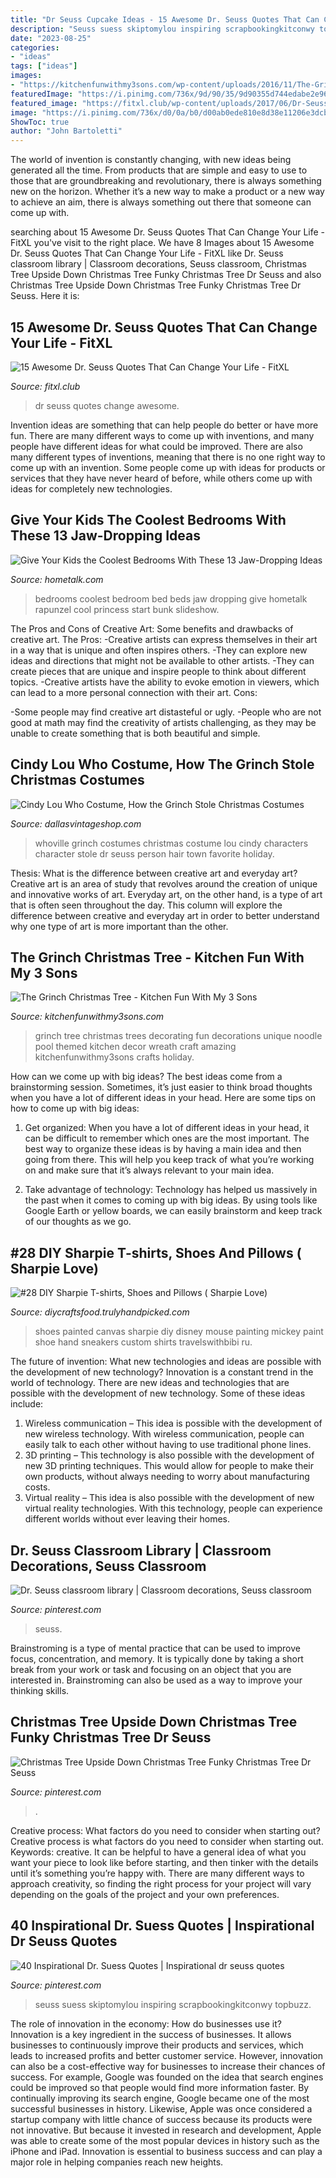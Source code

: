 ```yaml
---
title: "Dr Seuss Cupcake Ideas - 15 Awesome Dr. Seuss Quotes That Can Change Your Life"
description: "Seuss suess skiptomylou inspiring scrapbookingkitconwy topbuzz"
date: "2023-08-25"
categories:
- "ideas"
tags: ["ideas"]
images:
- "https://kitchenfunwithmy3sons.com/wp-content/uploads/2016/11/The-Grinch-Christmas-Tree-1.jpg"
featuredImage: "https://i.pinimg.com/736x/9d/90/35/9d90355d744edabe2e968558766ecdea.jpg"
featured_image: "https://fitxl.club/wp-content/uploads/2017/06/Dr-Seuss-Quotes-New6.jpg"
image: "https://i.pinimg.com/736x/d0/0a/b0/d00ab0ede810e8d38e11206e3dcbc679.jpg"
ShowToc: true
author: "John Bartoletti"
---
```



The world of invention is constantly changing, with new ideas being generated all the time. From products that are simple and easy to use to those that are groundbreaking and revolutionary, there is always something new on the horizon. Whether it’s a new way to make a product or a new way to achieve an aim, there is always something out there that someone can come up with.

	

		
searching about 15 Awesome Dr. Seuss Quotes That Can Change Your Life - FitXL you've visit to the right place. We have 8 Images about 15 Awesome Dr. Seuss Quotes That Can Change Your Life - FitXL like Dr. Seuss classroom library | Classroom decorations, Seuss classroom, Christmas Tree Upside Down Christmas Tree Funky Christmas Tree Dr Seuss and also Christmas Tree Upside Down Christmas Tree Funky Christmas Tree Dr Seuss. Here it is:
		
    
## 15 Awesome Dr. Seuss Quotes That Can Change Your Life - FitXL

<img loading=lazy src="https://fitxl.club/wp-content/uploads/2017/06/Dr-Seuss-Quotes-New6.jpg" onerror="this.onerror=null;this.src='https://tse4.mm.bing.net/th?id=OIP.bGP4C0Hv7nbhtdptpULOEwHaL2&amp;pid=15.1';" alt="15 Awesome Dr. Seuss Quotes That Can Change Your Life - FitXL">

_Source: fitxl.club_

>dr seuss quotes change awesome. 

	

Invention ideas are something that can help people do better or have more fun. There are many different ways to come up with inventions, and many people have different ideas for what could be improved. There are also many different types of inventions, meaning that there is no one right way to come up with an invention. Some people come up with ideas for products or services that they have never heard of before, while others come up with ideas for completely new technologies.

    
## Give Your Kids The Coolest Bedrooms With These 13 Jaw-Dropping Ideas

<img loading=lazy src="https://cdn-fastly.hometalk.com/media/2016/09/08/3540537/s-give-your-kids-the-coolest-bedrooms-with-these-13-jaw-dropping-ideas-bedroom-ideas.jpg?size=1600x1000&amp;nocrop=1" onerror="this.onerror=null;this.src='https://tse2.mm.bing.net/th?id=OIP.v9EM3pcW0TI16HK0gi_YsAHaE8&amp;pid=15.1';" alt="Give Your Kids the Coolest Bedrooms With These 13 Jaw-Dropping Ideas">

_Source: hometalk.com_

>bedrooms coolest bedroom bed beds jaw dropping give hometalk rapunzel cool princess start bunk slideshow. 

	

The Pros and Cons of Creative Art: Some benefits and drawbacks of creative art.
The Pros: 
-Creative artists can express themselves in their art in a way that is unique and often inspires others. 
-They can explore new ideas and directions that might not be available to other artists. 
-They can create pieces that are unique and inspire people to think about different topics. 
-Creative artists have the ability to evoke emotion in viewers, which can lead to a more personal connection with their art. 
Cons:


-Some people may find creative art distasteful or ugly. 
-People who are not good at math may find the creativity of artists challenging, as they may be unable to create something that is both beautiful and simple.

    
## Cindy Lou Who Costume, How The Grinch Stole Christmas Costumes

<img loading=lazy src="http://dallasvintageshop.com/wp-content/uploads/2015/12/Photo-Dec-16-6-34-16-PM.jpg" onerror="this.onerror=null;this.src='https://tse2.mm.bing.net/th?id=OIP.qORcmVMrnYkzQH68C202OgAAAA&amp;pid=15.1';" alt="Cindy Lou Who Costume, How the Grinch Stole Christmas Costumes">

_Source: dallasvintageshop.com_

>whoville grinch costumes christmas costume lou cindy characters character stole dr seuss person hair town favorite holiday. 

	

Thesis: What is the difference between creative art and everyday art?
Creative art is an area of study that revolves around the creation of unique and innovative works of art. Everyday art, on the other hand, is a type of art that is often seen throughout the day. This column will explore the difference between creative and everyday art in order to better understand why one type of art is more important than the other.

    
## The Grinch Christmas Tree - Kitchen Fun With My 3 Sons

<img loading=lazy src="https://kitchenfunwithmy3sons.com/wp-content/uploads/2016/11/The-Grinch-Christmas-Tree-1.jpg" onerror="this.onerror=null;this.src='https://tse2.mm.bing.net/th?id=OIP.vjFItESiRrs5tISOoWBxHgHaNK&amp;pid=15.1';" alt="The Grinch Christmas Tree - Kitchen Fun With My 3 Sons">

_Source: kitchenfunwithmy3sons.com_

>grinch tree christmas trees decorating fun decorations unique noodle pool themed kitchen decor wreath craft amazing kitchenfunwithmy3sons crafts holiday. 

	

How can we come up with big ideas?
The best ideas come from a brainstorming session. Sometimes, it’s just easier to think broad thoughts when you have a lot of different ideas in your head. Here are some tips on how to come up with big ideas:
1. Get organized: When you have a lot of different ideas in your head, it can be difficult to remember which ones are the most important. The best way to organize these ideas is by having a main idea and then going from there. This will help you keep track of what you’re working on and make sure that it’s always relevant to your main idea.

2. Take advantage of technology: Technology has helped us massively in the past when it comes to coming up with big ideas. By using tools like Google Earth or yellow boards, we can easily brainstorm and keep track of our thoughts as we go.

    
## #28 DIY Sharpie T-shirts, Shoes And Pillows ( Sharpie Love)

<img loading=lazy src="http://diycraftsfood.trulyhandpicked.com/wp-content/uploads/2017/04/Painted-and-sharpie-canvas-shoe.jpg" onerror="this.onerror=null;this.src='https://tse3.mm.bing.net/th?id=OIP.syp3yNO7gzgetHxyDQXpoQHaJ6&amp;pid=15.1';" alt="#28 DIY Sharpie T-shirts, Shoes and Pillows ( Sharpie Love)">

_Source: diycraftsfood.trulyhandpicked.com_

>shoes painted canvas sharpie diy disney mouse painting mickey paint shoe hand sneakers custom shirts travelswithbibi ru. 

	

The future of invention: What new technologies and ideas are possible with the development of new technology?
Innovation is a constant trend in the world of technology. There are new ideas and technologies that are possible with the development of new technology. Some of these ideas include: 
1) Wireless communication – This idea is possible with the development of new wireless technology. With wireless communication, people can easily talk to each other without having to use traditional phone lines. 
2) 3D printing – This technology is also possible with the development of new 3D printing techniques. This would allow for people to make their own products, without always needing to worry about manufacturing costs. 
3) Virtual reality – This idea is also possible with the development of new virtual reality technologies. With this technology, people can experience different worlds without ever leaving their homes.

    
## Dr. Seuss Classroom Library | Classroom Decorations, Seuss Classroom

<img loading=lazy src="https://i.pinimg.com/736x/d0/0a/b0/d00ab0ede810e8d38e11206e3dcbc679.jpg" onerror="this.onerror=null;this.src='https://tse1.mm.bing.net/th?id=OIP.tuFS3Ad_oC2JF168ksCTLgHaJ3&amp;pid=15.1';" alt="Dr. Seuss classroom library | Classroom decorations, Seuss classroom">

_Source: pinterest.com_

>seuss. 

	

Brainstroming is a type of mental practice that can be used to improve focus, concentration, and memory. It is typically done by taking a short break from your work or task and focusing on an object that you are interested in. Brainstroming can also be used as a way to improve your thinking skills.

    
## Christmas Tree Upside Down Christmas Tree Funky Christmas Tree Dr Seuss

<img loading=lazy src="https://i.pinimg.com/736x/9d/90/35/9d90355d744edabe2e968558766ecdea.jpg" onerror="this.onerror=null;this.src='https://tse2.mm.bing.net/th?id=OIP.Y_x5_3FbaJsBzCQ0VL0bCQHaJ3&amp;pid=15.1';" alt="Christmas Tree Upside Down Christmas Tree Funky Christmas Tree Dr Seuss">

_Source: pinterest.com_

>. 

	

Creative process: What factors do you need to consider when starting out?
Creative process is what factors do you need to consider when starting out. Keywords: creative. It can be helpful to have a general idea of what you want your piece to look like before starting, and then tinker with the details until it’s something you’re happy with. There are many different ways to approach creativity, so finding the right process for your project will vary depending on the goals of the project and your own preferences.

    
## 40 Inspirational Dr. Suess Quotes | Inspirational Dr Seuss Quotes

<img loading=lazy src="https://i.pinimg.com/736x/a1/81/90/a1819027af87ca1b55ddf5b28fc24920.jpg" onerror="this.onerror=null;this.src='https://tse2.mm.bing.net/th?id=OIP.FCxviOyX73XygjCrh61BIQHaLG&amp;pid=15.1';" alt="40 Inspirational Dr. Suess Quotes | Inspirational dr seuss quotes">

_Source: pinterest.com_

>seuss suess skiptomylou inspiring scrapbookingkitconwy topbuzz. 

	

The role of innovation in the economy: How do businesses use it?
Innovation is a key ingredient in the success of businesses. It allows businesses to continuously improve their products and services, which leads to increased profits and better customer service. However, innovation can also be a cost-effective way for businesses to increase their chances of success. For example, Google was founded on the idea that search engines could be improved so that people would find more information faster. By continually improving its search engine, Google became one of the most successful businesses in history. Likewise, Apple was once considered a startup company with little chance of success because its products were not innovative. But because it invested in research and development, Apple was able to create some of the most popular devices in history such as the iPhone and iPad. Innovation is essential to business success and can play a major role in helping companies reach new heights.

